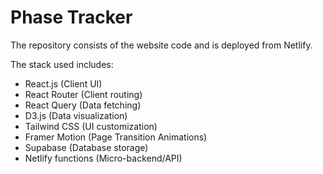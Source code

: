 # Phase Tracker

The repository consists of the website code and is deployed from Netlify.

The stack used includes:

- React.js (Client UI)
- React Router (Client routing)
- React Query (Data fetching)
- D3.js (Data visualization)
- Tailwind CSS (UI customization)
- Framer Motion (Page Transition Animations)
- Supabase (Database storage)
- Netlify functions (Micro-backend/API)
